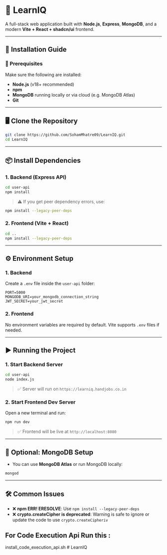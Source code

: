 # 🌱 LearnIQ

A full-stack web application built with **Node.js**, **Express**, **MongoDB**, and a modern **Vite + React + shadcn/ui** frontend.

---

## 🚀 Installation Guide

### 🧰 Prerequisites

Make sure the following are installed:

* **Node.js** (v18+ recommended)
* **npm**
* **MongoDB** running locally or via cloud (e.g. MongoDB Atlas)
* **Git**

---

## 🖥️ Clone the Repository

```bash
git clone https://github.com/SohamMhatre09/LearnIQ.git
cd LearnIQ
```

---

## 📦 Install Dependencies

### 1. Backend (Express API)

```bash
cd user-api
npm install
```

> ⚠️ If you get peer dependency errors, use:

```bash
npm install --legacy-peer-deps
```

### 2. Frontend (Vite + React)

```bash
cd ..
npm install --legacy-peer-deps
```

---

## ⚙️ Environment Setup

### 1. Backend

Create a `.env` file inside the `user-api` folder:

```env
PORT=5000
MONGODB_URI=your_mongodb_connection_string
JWT_SECRET=your_jwt_secret
```

### 2. Frontend

No environment variables are required by default. Vite supports `.env` files if needed.

---

## ▶️ Running the Project

### 1. Start Backend Server

```bash
cd user-api
node index.js
```

> ✅ Server will run on `https://learniq.handjobs.co.in`

### 2. Start Frontend Dev Server

Open a new terminal and run:

```bash
npm run dev
```

> ✅ Frontend will be live at `http://localhost:8080`

---

## 🧪 Optional: MongoDB Setup

* You can use **MongoDB Atlas** or run MongoDB locally:

```bash
mongod
```

---

## 🛠 Common Issues

* ❌ **npm ERR! ERESOLVE**: Use `npm install --legacy-peer-deps`
* ❌ **crypto.createCipher is deprecated**: Warning is safe to ignore or update the code to use `crypto.createCipheriv`

## For Code Execution Api Run this :
install_code_execution_api.sh # LearnIQ
